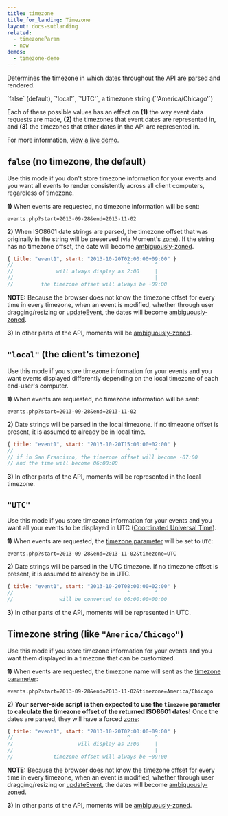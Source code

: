 ```yaml
---
title: timezone
title_for_landing: Timezone
layout: docs-sublanding
related:
  - timezoneParam
  - now
demos:
  - timezone-demo
---
```


Determines the timezone in which dates throughout the API are parsed and rendered.

<div class='spec' markdown='1'>
`false` (default), `'local'`, `'UTC'`, a timezone string (`'America/Chicago'`)
</div>

Each of these possible values has an effect on **(1)** the way event data requests are made, **(2)** the timezones that event dates are represented in, and **(3)** the timezones that other dates in the API are represented in.

For more information, [view a live demo](timezone-demo).


## `false` (no timezone, the default)

Use this mode if you don't store timezone information for your events and you want all events to render consistently across all client computers, regardless of timezone.

**1)** When events are requested, no timezone information will be sent:

```
events.php?start=2013-09-28&end=2013-11-02
```

**2)** When ISO8601 date strings are parsed, the timezone offset that was originally in the string will be preserved (via Moment's [zone](http://momentjs.com/docs/#/manipulating/timezone-offset/)). If the string has no timezone offset, the date will become [ambiguously-zoned](moment#ambiguously-zoned).

```js
{ title: "event1", start: "2013-10-20T02:00:00+09:00" }
//                                     ^        ^
//              will always display as 2:00     |
//                                              |
//         the timezone offset will always be +09:00
```

**NOTE:** Because the browser does not know the timezone offset for every time in every timezone, when an event is modified, whether through user dragging/resizing or [updateEvent](updateEvent), the dates will become [ambiguously-zoned](moment#ambiguously-zoned).

**3)** In other parts of the API, moments will be [ambiguously-zoned](moment#ambiguously-zoned).


## `"local"` (the client's timezone)

Use this mode if you store timezone information for your events and you want events displayed differently depending on the local timezone of each end-user's computer.

**1)** When events are requested, no timezone information will be sent:

```
events.php?start=2013-09-28&end=2013-11-02
```

**2)** Date strings will be parsed in the local timezone. If no timezone offset is present, it is assumed to already be in local time.

```js
{ title: "event1", start: "2013-10-20T15:00:00+02:00" }
//                                     ^        ^
// if in San Francisco, the timezone offset will become -07:00
// and the time will become 06:00:00
```

**3)** In other parts of the API, moments will be represented in the local timezone.


## `"UTC"`

Use this mode if you store timezone information for your events and you want all your events to be displayed in UTC ([Coordinated Universal Time](http://en.wikipedia.org/wiki/Coordinated_Universal_Time)).

**1)** When events are requested, the [timezone parameter](timezoneParam) will be set to `UTC`:

```
events.php?start=2013-09-28&end=2013-11-02&timezone=UTC
```

**2)** Date strings will be parsed in the UTC timezone. If no timezone offset is present, it is assumed to already be in UTC.

```js
{ title: "event1", start: "2013-10-20T08:00:00+02:00" }
//                                     ^        ^
//               will be converted to 06:00:00+00:00
```

**3)** In other parts of the API, moments will be represented in UTC.


## Timezone string (like `"America/Chicago"`)

Use this mode if you store timezone information for your events and you want them displayed in a timezone that can be customized.

**1)** When events are requested, the timezone name will sent as the [timezone parameter](timezoneParam):

```
events.php?start=2013-09-28&end=2013-11-02&timezone=America/Chicago
```

**2)** **Your server-side script is then expected to use the `timezone` parameter to calculate the timezone offset of the returned ISO8601 dates!** Once the dates are parsed, they will have a forced [zone](http://momentjs.com/docs/#/manipulating/timezone-offset/):

```js
{ title: "event1", start: "2013-10-20T02:00:00+09:00" }
//                                     ^        ^
//                     will display as 2:00     |
//                                              |
//             timezone offset will always be +09:00
```

**NOTE:** Because the browser does not know the timezone offset for every time in every timezone, when an event is modified, whether through user dragging/resizing or [updateEvent](updateEvent), the dates will become [ambiguously-zoned](moment#ambiguously-zoned).

**3)** In other parts of the API, moments will be [ambiguously-zoned](moment#ambiguously-zoned).
